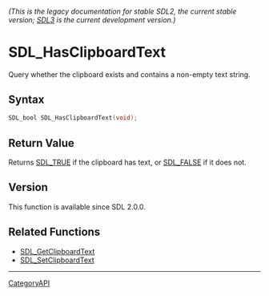 ###### (This is the legacy documentation for stable SDL2, the current stable version; [SDL3](https://wiki.libsdl.org/SDL3/) is the current development version.)
# SDL_HasClipboardText

Query whether the clipboard exists and contains a non-empty text string.

## Syntax

```c
SDL_bool SDL_HasClipboardText(void);

```

## Return Value

Returns [SDL_TRUE](SDL_TRUE.md) if the clipboard has text, or
[SDL_FALSE](SDL_FALSE.md) if it does not.

## Version

This function is available since SDL 2.0.0.

## Related Functions

* [SDL_GetClipboardText](SDL_GetClipboardText.md)
* [SDL_SetClipboardText](SDL_SetClipboardText.md)

----
[CategoryAPI](CategoryAPI.md)
